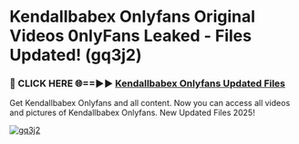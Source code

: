 # Kendallbabex Onlyfans Original Videos 0nlyFans Leaked - Files Updated! (gq3j2)

<h3>🔴 CLICK HERE 🌐==►► <a href="https://tinyurl.com/ms9xzufz" rel="nofollow">Kendallbabex Onlyfans Updated Files</a></h3>

Get Kendallbabex Onlyfans and all content. Now you can access all videos and pictures of Kendallbabex Onlyfans. New Updated Files 2025!

[![gq3j2](https://i.imgur.com/ppqm5kG.gif)](https://tinyurl.com/ms9xzufz)
